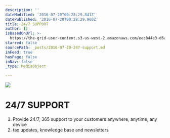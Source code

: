 ```yaml
---
description: ''
dateModified: '2016-07-20T00:28:29.841Z'
datePublished: '2016-07-20T00:28:29.960Z'
title: 24/7 SUPPORT
author: []
isBasedOnUrl: >-
  https://the-grid-user-content.s3-us-west-2.amazonaws.com/eec844e3-d6a0-4517-8a72-67c1eaf1c0a8.jpg
starred: false
sourcePath: _posts/2016-07-20-247-support.md
inFeed: true
hasPage: false
inNav: false
_type: MediaObject

---
```

![](https://the-grid-user-content.s3-us-west-2.amazonaws.com/eec844e3-d6a0-4517-8a72-67c1eaf1c0a8.jpg)

# 24/7 SUPPORT

1. Provide 24/7, 365 support to your customers anywhere, anytime, any device
2. tax updates, knowledge base and newsletters